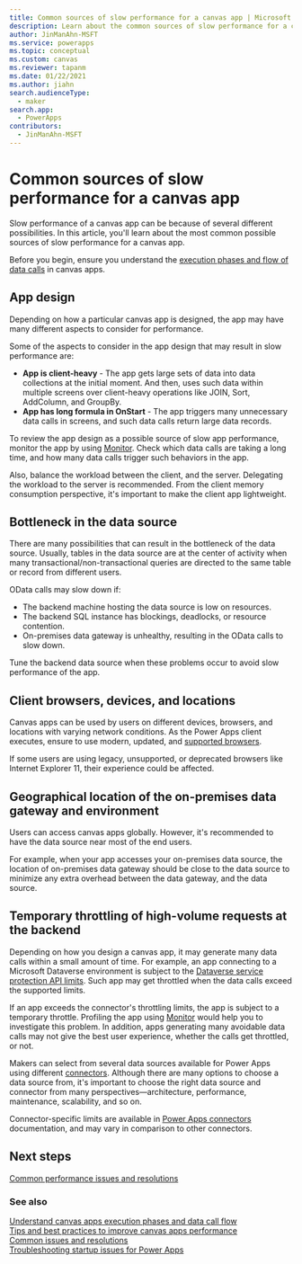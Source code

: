 ```yaml
---
title: Common sources of slow performance for a canvas app | Microsoft Docs
description: Learn about the common sources of slow performance for a canvas app.
author: JinManAhn-MSFT
ms.service: powerapps
ms.topic: conceptual
ms.custom: canvas
ms.reviewer: tapanm
ms.date: 01/22/2021
ms.author: jiahn
search.audienceType: 
  - maker
search.app: 
  - PowerApps
contributors:
  - JinManAhn-MSFT
---
```


# Common sources of slow performance for a canvas app

Slow performance of a canvas app can be because of several different possibilities. In this article, you'll learn about the most common possible sources of slow performance for a canvas app.

Before you begin, ensure you understand the [execution phases and flow of data calls](execution-phases-data-flow.md) in canvas apps.

## App design

Depending on how a particular canvas app is designed, the app may have many different aspects to consider for performance.

Some of the aspects to consider in the app design that may result in slow performance are:

- **App is client-heavy** - The app gets large sets of data into data collections at the initial moment. And then, uses such data within multiple screens over client-heavy operations like JOIN, Sort, AddColumn, and GroupBy.
- **App has long formula in OnStart** - The app triggers many unnecessary data calls in screens, and such data calls return large data records.

To review the app design as a possible source of slow app performance, monitor the app by using [Monitor](../monitor-overview.md). Check which data calls are taking a long time, and how many data calls trigger such behaviors in the app.

Also, balance the workload between the client, and the server. Delegating the workload to the server is recommended. From the client memory consumption perspective, it's important to make the client app lightweight.

## Bottleneck in the data source

There are many possibilities that can result in the bottleneck of the data source. Usually, tables in the data source are at the center of activity when many transactional/non-transactional queries are directed to the same table or record from different users.

OData calls may slow down if:

- The backend machine hosting the data source is low on resources.
- The backend SQL instance has blockings, deadlocks, or resource contention.
- On-premises data gateway is unhealthy, resulting in the OData calls to slow down.

Tune the backend data source when these problems occur to avoid slow performance of the app.

## Client browsers, devices, and locations

Canvas apps can be used by users on different devices, browsers, and locations with varying network conditions. As the Power Apps client executes, ensure to use modern, updated, and [supported browsers](limits-and-config.md#supported-browsers-for-running-canvas-apps).

If some users are using legacy, unsupported, or deprecated browsers like Internet Explorer 11, their experience could be affected.

## Geographical location of the on-premises data gateway and environment

Users can access canvas apps globally. However, it's recommended to have the data source near most of the end users.

For example, when your app accesses your on-premises data source, the location of on-premises data gateway should be close to the data source to minimize any extra overhead between the data gateway, and the data source.

## Temporary throttling of high-volume requests at the backend

Depending on how you design a canvas app, it may generate many data calls within a small amount of time. For example, an app connecting to a Microsoft Dataverse environment is subject to the [Dataverse service protection API limits](https://docs.microsoft.com/powerapps/developer/data-platform/api-limits). Such app may get throttled when the data calls exceed the supported limits.

If an app exceeds the connector's throttling limits, the app is subject to a temporary throttle. Profiling the app using [Monitor](../monitor-overview.md) would help you to investigate this problem. In addition, apps generating many avoidable data calls may not give the best user experience, whether the calls get throttled, or not.

Makers can select from several data sources available for Power Apps using different [connectors](connections-list.md). Although there are many options to choose a data source from, it's important to choose the
right data source and connector from many perspectives&mdash;architecture,
performance, maintenance, scalability, and so on.

Connector-specific limits are available in [Power Apps connectors](https://docs.microsoft.com/connectors/connector-reference/connector-reference-powerapps-connectors) documentation, and may vary in comparison to other connectors.

## Next steps

[Common performance issues and resolutions](common-performance-issue-resolutions.md)

### See also

[Understand canvas apps execution phases and data call flow](execution-phases-data-flow.md) <br>
[Tips and best practices to improve canvas apps performance](performance-tips.md) <br>
[Common issues and resolutions](common-issues-and-resolutions.md) <br>
[Troubleshooting startup issues for Power Apps](../../troubleshooting-startup-issues.md)
